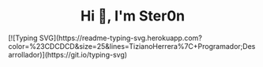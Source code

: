 <h1 align="center">Hi 👋, I'm Ster0n</h1>
[![Typing SVG](https://readme-typing-svg.herokuapp.com?color=%23CDCDCD&size=25&lines=TizianoHerrera%7C+Programador;Desarrollador)](https://git.io/typing-svg) <br>

